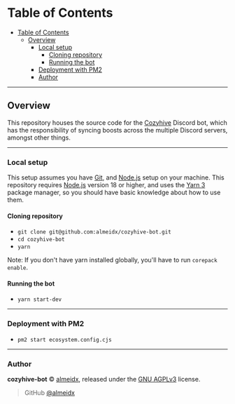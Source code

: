 # Table of Contents

- [Table of Contents](#table-of-contents)
  - [Overview](#overview)
    - [Local setup](#local-setup)
      - [Cloning repository](#cloning-repository)
      - [Running the bot](#running-the-bot)
    - [Deployment with PM2](#deployment-with-pm2)
    - [Author](#author)

---

## Overview

This repository houses the source code for the [Cozyhive] Discord bot, which has the responsibility of syncing boosts across the multiple Discord servers, amongst other things.

---

### Local setup

This setup assumes you have [Git], and [Node.js] setup on your machine. This repository requires [Node.js] version 18 or higher, and uses the [Yarn 3] package manager, so you should have basic knowledge about how to use them.

#### Cloning repository

- `git clone git@github.com:almeidx/cozyhive-bot.git`
- `cd cozyhive-bot`
- `yarn`

Note: If you don't have yarn installed globally, you'll have to run `corepack enable`.

#### Running the bot

- `yarn start-dev`

---

### Deployment with PM2

- `pm2 start ecosystem.config.cjs`

---

### Author

**cozyhive-bot** © [almeidx], released under the [GNU AGPLv3] license.

> GitHub [@almeidx]

[cozyhive]: https://discord.gg/cozyhive
[git]: https://git-scm.com/
[node.js]: https://nodejs.org
[yarn 3]: https://yarnpkg.com
[gnu agplv3]: https://github.com/almeidx/pepe-website/blob/main/LICENSE
[almeidx]: https://almeidx.dev
[@almeidx]: https://github.com/almeidx
